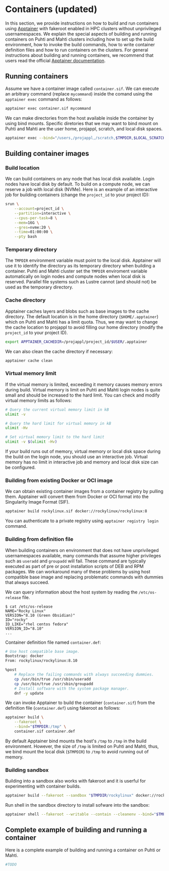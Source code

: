 # Containers (updated)

In this section, we provide instructions on how to build and run containers using [Apptainer](https://apptainer.org/) with fakeroot enabled in HPC clusters without unprivileged usernamespaces.
We explain the special aspects of building and running containers on Puhti and Mahti clusters including how to set up the build environment, how to invoke the build commands, how to write container definition files and how to run containers on the clusters.
For general instructions about building and running containers, we recommend that users read the official [Apptainer documentation](https://apptainer.org/docs/user/main/index.html).

## Running containers

Assume we have a container image called `container.sif`.
We can execute an arbitrary command (replace `mycommand`) inside the comand using the `apptainer exec` command as follows:

```bash
apptainer exec container.sif mycommand
```

We can make directories from the host available inside the container by using bind mounts.
Specific diretories that we may want to bind mount on Puhti and Mahti are the user home, projappl, scratch, and local disk spaces.

```bash
apptainer exec --bind="/users,/projappl,/scratch,$TMPDIR,$LOCAL_SCRATCH" container.sif mycommand
```

## Building container images

### Build location

We can build containers on any node that has local disk available.
Login nodes have local disk by default.
To build on a compute node, we can reserve a job with local disk (NVMe).
Here is an example of an interactive job for building containers (change the `project_id` to your project ID):

```bash
srun \
    --account=project_id \
    --partition=interactive \
    --cpus-per-task=8 \
    --mem=16G \
    --gres=nvme:20 \
    --time=01:00:00 \
    --pty bash
```

### Temporary directory

The `TMPDIR` environment variable must point to the local disk.
Apptainer will use it to identify the directory as its temporary directory when building a container.
Puhti and Mahti cluster set the `TMPDIR` enviroment variable automatically on login nodes and compute nodes when local disk is reserved.
Parallel file systems such as Lustre cannot (and should not) be used as the temporary directory.

### Cache directory

Apptainer caches layers and blobs such as base images to the cache directory.
The default location is in the home directory (`$HOME/.apptainer`) which on Puhti and Mahti has a limit quota.
Thus, we may want to change the cache location to projappl to avoid filling our home directory (modify the `project_id` to your project ID).

```bash
export APPTAINER_CACHEDIR=/projappl/project_id/$USER/.apptainer
```

We can also clean the cache directory if necessary:

```bash
apptainer cache clean
```

### Virtual memory limit

If the virtual memory is limited, exceeding it memory causes memory errors during build.
Virtual memory is limit on Puhti and Mahti login nodes is quite small and should be increased to the hard limit.
You can check and modify virtual memory limits as follows:

```bash
# Query the current virtual memory limit in kB
ulimit -v
```

```bash
# Query the hard limit for virtual memory in kB
ulimit -Hv
```

```bash
# Set virtual memory limit to the hard limit
ulimit -v $(ulimit -Hv)
```

If your build runs out of memory, virtual memory or local disk space during the build on the login node, you should use an interactive job.
Virtual memory has no limit in interactive job and memory and local disk size can be configured.

### Building from existing Docker or OCI image

We can obtain existing container images from a container registry by pulling them.
Apptainer will convert them from Docker or OCI format into the Singularity Image Format (SIF).

```bash
apptainer build rockylinux.sif docker://rockylinux/rockylinux:8
```

You can authenticate to a private registry using `apptainer registry login` command.

### Building from definition file

When building containers on environment that does not have unprivileged usernamespaces available, many commands that assume higher privileges such as `useradd` and `groupadd` will fail.
These command are typically executed as part of pre or post installation scripts of DEB and RPM packages.
We can workaround many of these problems by using host compatible base image and replacing problematic commands with dummies that always succeed.

We can query information about the host system by reading the `/etc/os-release` file.

```text
$ cat /etc/os-release
NAME="Rocky Linux"
VERSION="8.10 (Green Obsidian)"
ID="rocky"
ID_LIKE="rhel centos fedora"
VERSION_ID="8.10"
...
```

Container definition file named `container.def`:

```sh
# Use host compatible base image.
Bootstrap: docker
From: rockylinux/rockylinux:8.10

%post
    # Replace the failing commands with always succeeding dummies.
    cp /usr/bin/true /usr/sbin/useradd
    cp /usr/bin/true /usr/sbin/groupadd
    # Install software with the system package manager.
    dnf -y update
```

We can invoke Apptainer to build the container (`container.sif`) from the definition file (`container.def`) using fakeroot as follows:

```bash
apptainer build \
    --fakeroot \
    --bind="$TMPDIR:/tmp" \
    container.sif container.def
```

By default Apptainer bind mounts the host's `/tmp` to `/tmp` in the build environment.
However, the size of `/tmp` is limited on Puhti and Mahti, thus, we bind mount the local disk (`$TMPDIR`) to `/tmp` to avoid running out of memory.

### Building sandbox

Building into a sandbox also works with fakeroot and it is userful for experimenting with container builds.

```bash
apptainer build --fakeroot --sandbox "$TMPDIR/rockylinux" docker://rockylinux/rockylinux:8.10
```

Run shell in the sandbox directory to install sofware into the sandbox:

```bash
apptainer shell --fakeroot --writable --contain --cleanenv --bind="$TMPDIR:/tmp" "$TMPDIR/rockylinux"
```

## Complete example of building and running a container

Here is a complete example of building and running a container on Puhti or Mahti.

```sh
#TODO
```
